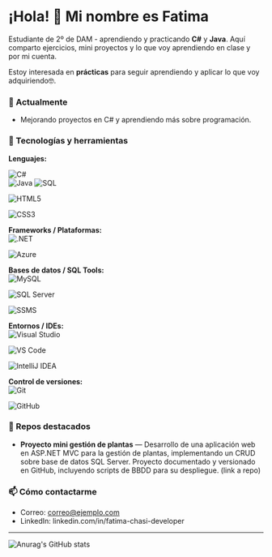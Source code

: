 # ¡Hola! 👋 Mi nombre es Fatima

Estudiante de 2º de DAM - aprendiendo y practicando **C#** y **Java**.
Aquí comparto ejercicios, mini proyectos y lo que voy aprendiendo en clase y por mi cuenta.

Estoy interesada en **prácticas** para seguir aprendiendo y aplicar lo que voy adquiriendo🤓.

### 🔭 Actualmente
- Mejorando proyectos en C# y aprendiendo más sobre programación.

### 🧰 Tecnologías y herramientas

**Lenguajes:**  

![C#](https://img.shields.io/badge/C%23-239120?style=flat&logo=c-sharp&logoColor=white)  
  ![Java](https://img.shields.io/badge/Java-007396?style=flat&logo=java&logoColor=white) 
  ![SQL](https://img.shields.io/badge/SQL-003B57?style=flat&logo=sqlserver&logoColor=white) 

![HTML5](https://img.shields.io/badge/HTML5-E34F26?style=flat&logo=html5&logoColor=white) 

![CSS3](https://img.shields.io/badge/CSS3-1572B6?style=flat&logo=css3&logoColor=white)


**Frameworks / Plataformas:**  
![.NET](https://img.shields.io/badge/.NET-512BD4?style=flat&logo=dotnet&logoColor=white) 

![Azure](https://img.shields.io/badge/Azure-0078D4?style=flat&logo=microsoftazure&logoColor=white)


**Bases de datos / SQL Tools:**  
![MySQL](https://img.shields.io/badge/MySQL-4479A1?style=flat&logo=mysql&logoColor=white) 

![SQL Server](https://img.shields.io/badge/SQL%20Server-CC2927?style=flat&logo=microsoftsqlserver&logoColor=white) 

![SSMS](https://img.shields.io/badge/SSMS-0078D7?style=flat&logo=sqlserver&logoColor=white)


**Entornos / IDEs:**  
![Visual Studio](https://img.shields.io/badge/Visual%20Studio-5C2D91?style=flat&logo=visualstudio&logoColor=white) 

![VS Code](https://img.shields.io/badge/VS%20Code-007ACC?style=flat&logo=visualstudiocode&logoColor=white) 

![IntelliJ IDEA](https://img.shields.io/badge/IntelliJ%20IDEA-000000?style=flat&logo=intellijidea&logoColor=white)


**Control de versiones:**  
![Git](https://img.shields.io/badge/Git-F05032?style=flat&logo=git&logoColor=white) 

![GitHub](https://img.shields.io/badge/GitHub-181717?style=flat&logo=github&logoColor=white)

### 📂 Repos destacados
- **Proyecto mini gestión de plantas** — Desarrollo de una aplicación web en ASP.NET MVC para la gestión de plantas, implementando un CRUD sobre base de datos SQL Server. Proyecto documentado y versionado en GitHub, incluyendo scripts de BBDD para su despliegue. (link a repo)


### 📫 Cómo contactarme
- Correo: correo@ejemplo.com
- LinkedIn: linkedin.com/in/fatima-chasi-developer

---

![Anurag's GitHub stats](https://github-readme-stats.vercel.app/api?username=TU_USUARIO&show_icons=true&theme=radical)
